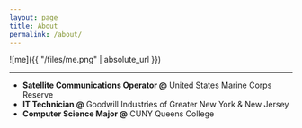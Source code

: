 ```yaml
---
layout: page
title: About
permalink: /about/
---
```


![me]({{ "/files/me.png" | absolute_url }})<br/>

---

* **Satellite Communications Operator @** United States Marine Corps Reserve
* **IT Technician @** Goodwill Industries of Greater New York & New Jersey
* **Computer Science Major @** CUNY Queens College


